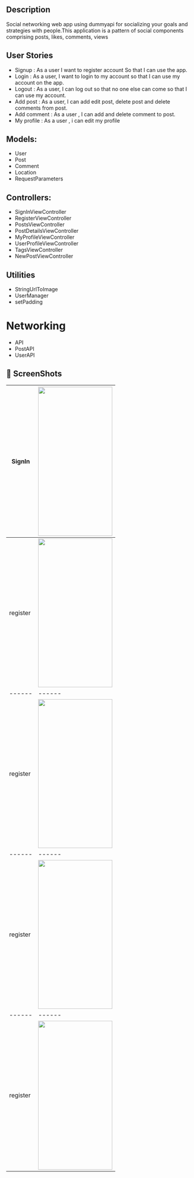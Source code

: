 
## Description

Social networking web app using dummyapi for socializing your goals and strategies with people.This application is a pattern of social components comprising posts, likes, comments, views

## User Stories

- Signup : As a user I want to register account So that I can use the app.
- Login : As a user, I want to login to my account so that I can use my account on the app.
- Logout : As a user, I can log out so that no one else can come so that I can use my account.
- Add post : As a user, I can add edit post, delete post and delete comments from post.
- Add comment : As a user , I can add and delete comment to post.
- My profile : As a user , i can edit my profile

## Models:

- User
- Post
- Comment
- Location
- RequestParameters

## Controllers:

- SignInViewController
- RegisterViewController
- PostsViewController
- PostDetailsViewController
- MyProfileViewController
- UserProfileViewController
- TagsViewController
- NewPostViewController

## Utilities

- StringUrlToImage
- UserManager 
- setPadding

# Networking

- API
- PostAPI
- UserAPI

## 📸 ScreenShots


| SignIn | <img src="https://user-images.githubusercontent.com/89999862/148648572-deaffc0e-818e-4c50-840e-b05206746c97.png" width="200" height="400" /> |
| ------ | ------|
| register | <img src="https://user-images.githubusercontent.com/89999862/148648825-0c4e6058-6016-4d62-bfe0-2d473f3b28f6.png" width="200" height="400" /> |
| ------ | ------|
| register | <img src="https://user-images.githubusercontent.com/89999862/148648611-08c460e5-9419-4938-86f2-f1c7fc787551.png" width="200" height="400" /> |
| ------ | ------|
| register | <img src="https://user-images.githubusercontent.com/89999862/148648611-08c460e5-9419-4938-86f2-f1c7fc787551.png" width="200" height="400" /> |
| ------ | ------|
| register | <img src="https://user-images.githubusercontent.com/89999862/148648611-08c460e5-9419-4938-86f2-f1c7fc787551.png" width="200" height="400" /> |

